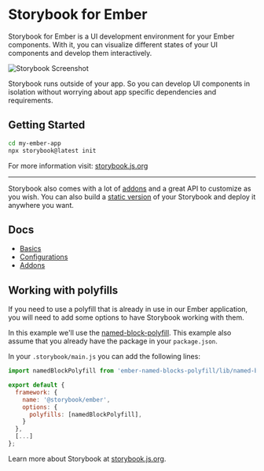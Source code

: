 # Storybook for Ember

Storybook for Ember is a UI development environment for your Ember components.
With it, you can visualize different states of your UI components and develop them interactively.

![Storybook Screenshot](https://github.com/storybookjs/storybook/blob/main/media/storybook-intro.gif)

Storybook runs outside of your app.
So you can develop UI components in isolation without worrying about app specific dependencies and requirements.

## Getting Started

```sh
cd my-ember-app
npx storybook@latest init
```

For more information visit: [storybook.js.org](https://storybook.js.org?utm_source=readme)

---

Storybook also comes with a lot of [addons](https://storybook.js.org/addons?utm_source=readme) and a great API to customize as you wish.
You can also build a [static version](https://storybook.js.org/docs/sharing/publish-storybook?renderer=ember&utm_source=readme) of your Storybook and deploy it anywhere you want.

## Docs

- [Basics](https://storybook.js.org/docs/get-started/install?renderer=ember&utm_source=readme)
- [Configurations](https://storybook.js.org/docs/configure?renderer=ember&utm_source=readme)
- [Addons](https://storybook.js.org/docs/configure/user-interface/storybook-addons?renderer=ember&utm_source=readme)

## Working with polyfills

If you need to use a polyfill that is already in use in our Ember application,
you will need to add some options to have Storybook working with them.

In this example we'll use the [named-block-polyfill](https://github.com/ember-polyfills/ember-named-blocks-polyfill).
This example also assume that you already have the package in your `package.json`.

In your `.storybook/main.js` you can add the following lines:

```javascript
import namedBlockPolyfill from 'ember-named-blocks-polyfill/lib/named-blocks-polyfill-plugin';

export default {
  framework: {
    name: '@storybook/ember',
    options: {
      polyfills: [namedBlockPolyfill],
    }
  },
  [...]
};
```

Learn more about Storybook at [storybook.js.org](https://storybook.js.org/?utm_source=readme).
